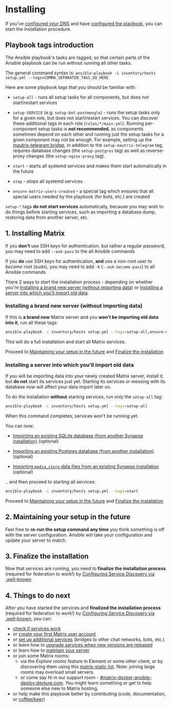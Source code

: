 # Installing

If you've [configured your DNS](configuring-dns.md) and have [configured the playbook](configuring-playbook.md), you can start the installation procedure.

## Playbook tags introduction

The Ansible playbook's tasks are tagged, so that certain parts of the Ansible playbook can be run without running all other tasks.

The general command syntax is: `ansible-playbook -i inventory/hosts setup.yml --tags=COMMA_SEPARATED_TAGS_GO_HERE`

Here are some playbook tags that you should be familiar with:

- `setup-all` - runs all setup tasks for all components, but does not start/restart services

- `setup-SERVICE` (e.g. `setup-bot-postmoogle`) - runs the setup tasks only for a given role, but does not start/restart services. You can discover these additional tags in each role (`roles/*/main.yml`). Running per-component setup tasks is **not recommended**, as components sometimes depend on each other and running just the setup tasks for a given component may not be enough. For example, setting up the [mautrix-telegram bridge](configuring-playbook-bridge-mautrix-telegram.md), in addition to the `setup-mautrix-telegram` tag, requires database changes (the `setup-postgres` tag) as well as reverse-proxy changes (the `setup-nginx-proxy` tag).

- `start` - starts all systemd services and makes them start automatically in the future

- `stop` - stops all systemd services

- `ensure-matrix-users-created` - a special tag which ensures that all special users needed by the playbook (for bots, etc.) are created

`setup-*` tags **do not start services** automatically, because you may wish to do things before starting services, such as importing a database dump, restoring data from another server, etc.


## 1. Installing Matrix

If you **don't** use SSH keys for authentication, but rather a regular password, you may need to add `--ask-pass` to the all Ansible commands

If you **do** use SSH keys for authentication, **and** use a non-root user to *become* root (sudo), you may need to add `-K` (`--ask-become-pass`) to all Ansible commands

There 2 ways to start the installation process - depending on whether you're [Installing a brand new server (without importing data)](#installing-a-brand-new-server-without-importing-data) or [Installing a server into which you'll import old data](#installing-a-server-into-which-youll-import-old-data).


### Installing a brand new server (without importing data)

If this is **a brand new** Matrix server and you **won't be importing old data into it**, run all these tags:

```sh
ansible-playbook -i inventory/hosts setup.yml --tags=setup-all,ensure-matrix-users-created,start
```

This will do a full installation and start all Matrix services.

Proceed to [Maintaining your setup in the future](#2-maintaining-your-setup-in-the-future) and [Finalize the installation](#3-finalize-the-installation)


### Installing a server into which you'll import old data

If you will be importing data into your newly created Matrix server, install it, but **do not** start its services just yet.
Starting its services or messing with its database now will affect your data import later on.

To do the installation **without** starting services, run only the `setup-all` tag:

```sh
ansible-playbook -i inventory/hosts setup.yml --tags=setup-all
```

When this command completes, services won't be running yet.

You can now:

- [Importing an existing SQLite database (from another Synapse installation)](importing-synapse-sqlite.md) (optional)

- [Importing an existing Postgres database (from another installation)](importing-postgres.md) (optional)

- [Importing `media_store` data files from an existing Synapse installation](importing-synapse-media-store.md) (optional)

.. and then proceed to starting all services:

```sh
ansible-playbook -i inventory/hosts setup.yml --tags=start
```

Proceed to [Maintaining your setup in the future](#2-maintaining-your-setup-in-the-future) and [Finalize the installation](#3-finalize-the-installation)


## 2. Maintaining your setup in the future

Feel free to **re-run the setup command any time** you think something is off with the server configuration. Ansible will take your configuration and update your server to match.


## 3. Finalize the installation

Now that services are running, you need to **finalize the installation process** (required for federation to work!) by [Configuring Service Discovery via .well-known](configuring-well-known.md).


## 4. Things to do next

After you have started the services and **finalized the installation process** (required for federation to work!) by [Configuring Service Discovery via .well-known](configuring-well-known.md), you can:

- [check if services work](maintenance-checking-services.md)
- or [create your first Matrix user account](registering-users.md)
- or [set up additional services](configuring-playbook.md#other-configuration-options) (bridges to other chat networks, bots, etc.)
- or learn how to [upgrade services when new versions are released](maintenance-upgrading-services.md)
- or learn how to [maintain your server](faq.md#maintenance)
- or join some Matrix rooms:
  * via the *Explore rooms* feature in Element or some other client, or by discovering them using this [matrix-static list](https://view.matrix.org). Note: joining large rooms may overload small servers.
  * or come say Hi in our support room - [#matrix-docker-ansible-deploy:devture.com](https://matrix.to/#/#matrix-docker-ansible-deploy:devture.com). You might learn something or get to help someone else new to Matrix hosting.
- or help make this playbook better by contributing (code, documentation, or [coffee/beer](https://liberapay.com/s.pantaleev/donate))
